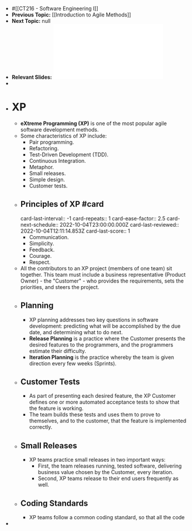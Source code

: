- #[[CT216 - Software Engineering I]]
- **Previous Topic:** [[Introduction to Agile Methods]]
- **Next Topic:** null
- **Relevant Slides:** ![Week 4 - Agile Methods, XP.pdf](../assets/Week_4_-_Agile_Methods,_XP_1664439416140_0.pdf)
-
- # XP
	- **eXtreme Programming (XP)** is one of the most popular agile software development methods.
	- Some characteristics of XP include:
		- Pair programming.
		- Refactoring.
		- Test-Driven Development (TDD).
		- Continuous Integration.
		- Metaphor.
		- Small releases.
		- Simple design.
		- Customer tests.
	- ## Principles of XP #card
	  card-last-interval:: -1
	  card-repeats:: 1
	  card-ease-factor:: 2.5
	  card-next-schedule:: 2022-10-04T23:00:00.000Z
	  card-last-reviewed:: 2022-10-04T12:11:14.853Z
	  card-last-score:: 1
		- Communication.
		- Simplicity.
		- Feedback.
		- Courage.
		- Respect.
	- All the contributors to an XP project (members of one team) sit together. This team must include a business representative (Product Owner) - the "Customer" - who provides the requirements, sets the priorities, and steers the project.
	- ## Planning
		- XP planning addresses two key questions in software development: predicting what will be accomplished by the due date, and determining what to do next.
		- **Release Planning** is a practice where the Customer presents the desired features to the programmers, and the programmers estimate their difficulty.
		- **Iteration Planning** is the practice whereby the team is given direction every few weeks (Sprints).
	- ## Customer Tests
		- As part of presenting each desired feature, the XP Customer defines one or more automated acceptance tests to show that the feature is working.
		- The team builds these tests and uses them to prove to themselves, and to the customer, that the feature is implemented correctly.
	- ## Small Releases
		- XP teams practice small releases in two important ways:
			- First, the team releases running, tested software, delivering business value chosen by the Customer, every iteration.
			- Second, XP teams release to their end users frequently as well.
	- ## Coding Standards
		- XP teams follow a common coding standard, so that all the code
-